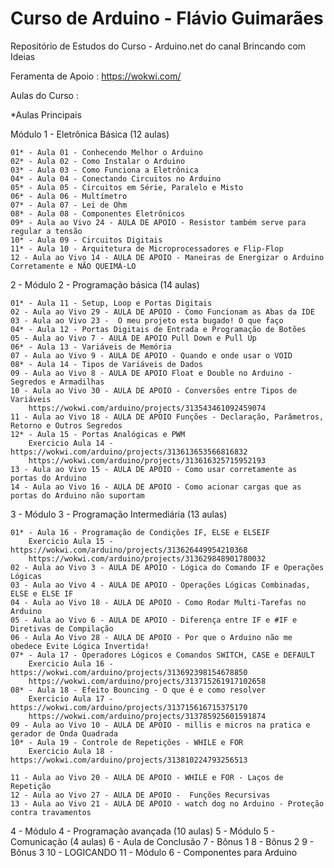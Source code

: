 # Curso de Arduino - Flávio Guimarães
Repositório de Estudos do Curso - Arduino.net do canal Brincando com Ideias


Feramenta de Apoio : https://wokwi.com/

Aulas do Curso :

*Aulas Principais

Módulo 1 - Eletrônica Básica (12 aulas)

	01* - Aula 01 - Conhecendo Melhor o Arduino
	02* - Aula 02 - Como Instalar o Arduino
	03* - Aula 03 - Como Funciona a Eletrônica
	04* - Aula 04 - Conectando Circuitos no Arduino
	05* - Aula 05 - Circuitos em Série, Paralelo e Misto
	06* - Aula 06 - Multímetro
	07* - Aula 07 - Lei de Ohm
	08* - Aula 08 - Componentes Eletrônicos
	09* - Aula ao Vivo 24 - AULA DE APOIO - Resistor também serve para regular a tensão
	10* - Aula 09 - Circuitos Digitais
	11* - Aula 10 - Arquitetura de Microprocessadores e Flip-Flop
	12 - Aula ao Vivo 14 - AULA DE APOIO - Maneiras de Energizar o Arduino Corretamente e NÃO QUEIMÁ-LO
	
2 - Módulo 2 - Programação básica (14 aulas)

	01* - Aula 11 - Setup, Loop e Portas Digitais
	02 - Aula ao Vivo 29 - AULA DE APOIO - Como Funcionam as Abas da IDE
	03 - Aula ao Vivo 23 -  O meu projeto esta bugado! O que faço
	04* - Aula 12 - Portas Digitais de Entrada e Programação de Botões
	05 - Aula ao Vivo 7 - AULA DE APOIO Pull Down e Pull Up
	06* - Aula 13 - Variáveis de Memória
	07 - Aula ao Vivo 9 - AULA DE APOIO - Quando e onde usar o VOID
	08* - Aula 14 - Tipos de Variáveis de Dados
	09 - Aula ao Vivo 8 - AULA DE APOIO Float e Double no Arduino - Segredos e Armadilhas
	10 - Aula ao Vivo 30 - AULA DE APOIO - Conversões entre Tipos de Variáveis
		https://wokwi.com/arduino/projects/313543461092459074
	11 - Aula ao Vivo 18 - AULA DE APOIO Funções - Declaração, Parâmetros, Retorno e Outros Segredos
	12* - Aula 15 - Portas Analógicas e PWM
		Exercicio Aula 14 - https://wokwi.com/arduino/projects/313613653566816832
		https://wokwi.com/arduino/projects/313616325715952193
	13 - Aula ao Vivo 15 - AULA DE APOIO - Como usar corretamente as portas do Arduino
	14 - Aula ao Vivo 16 - AULA DE APOIO - Como acionar cargas que as portas do Arduino não suportam

3 - Módulo 3 - Programação Intermediária (13 aulas)

	01* - Aula 16 - Programação de Condições IF, ELSE e ELSEIF
		Exercicio Aula 15 - https://wokwi.com/arduino/projects/313626449954210368
		https://wokwi.com/arduino/projects/313629848901780032
	02 - Aula ao Vivo 3 - AULA DE APOIO - Lógica do Comando IF e Operações Lógicas
	03 - Aula ao Vivo 4 - AULA DE APOIO - Operações Lógicas Combinadas, ELSE e ELSE IF
	04 - Aula ao Vivo 18 - AULA DE APOIO - Como Rodar Multi-Tarefas no Arduino
	05 - Aula ao Vivo 6 - AULA DE APOIO - Diferença entre IF e #IF e Diretivas de Compilação
	06 - Aula Ao Vivo 28 - AULA DE APOIO - Por que o Arduino não me obedece Evite Lógica Invertida!
	07* - Aula 17 - Operadores Lógicos e Comandos SWITCH, CASE e DEFAULT
		Exercicio Aula 16 - https://wokwi.com/arduino/projects/313692398154678850
		https://wokwi.com/arduino/projects/313715261917102658
	08* - Aula 18 - Efeito Bouncing - O que é e como resolver
		Exercicio Aula 17 - https://wokwi.com/arduino/projects/313715616715375170
		https://wokwi.com/arduino/projects/313785925601591874
	09 - Aula ao Vivo 10 - AULA DE APOIO - millis e micros na pratica e gerador de Onda Quadrada
	10* - Aula 19 - Controle de Repetições - WHILE e FOR
		Exercicio Aula 18 - https://wokwi.com/arduino/projects/313810224793256513
		
	11 - Aula ao Vivo 20 - AULA DE APOIO - WHILE e FOR - Laços de Repetição
	12 - Aula ao Vivo 27 - AULA DE APOIO -  Funções Recursivas
	13 - Aula ao Vivo 21 - AULA DE APOIO - watch dog no Arduino - Proteção contra travamentos

4 - Módulo 4 - Programação avançada (10 aulas)
5 - Módulo 5 - Comunicação (4 aulas)
6 - Aula de Conclusão
7 - Bônus 1
8 - Bônus 2
9 - Bônus 3
10 - LOGICANDO
11 - Módulo 6 - Componentes para Arduino
